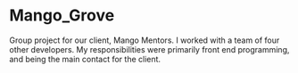 # Mango_Grove

Group project for our client, Mango Mentors. I worked with a team of four other developers. 
My responsibilities were primarily front end programming, and being the main contact for the client.
